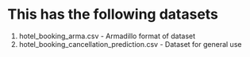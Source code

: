 # This has the following datasets
<ol>
  <li>hotel_booking_arma.csv - Armadillo format of dataset</li>
  <li>hotel_booking_cancellation_prediction.csv - Dataset for general use</li>
</ol>
